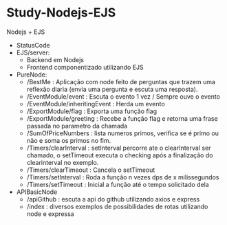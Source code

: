# Study-Nodejs-EJS

Nodejs + EJS

* StatusCode
* EJS/server: 
    - Backend em Nodejs
    - Frontend componentizado utilizando EJS
* PureNode:
    - /BestMe : Aplicação com node feito de perguntas que trazem uma reflexão diaria (envia uma pergunta e escuta uma resposta).
    - /EventModule/event : Escuta o evento 1 vez / Sempre ouve o evento
    - /EventModule/inheritingEvent : Herda um evento
    - /ExportModule/flag : Exporta uma função flag
    - /ExportModule/greeting : Recebe a função flag e retorna uma frase passada no parametro da chamada
    - /SumOfPriceNumbers : lista numeros primos, verifica se é primo ou não e soma os primos no fim.
    - /Timers/clearInterval : setInterval percorre ate o clearInterval ser chamado, o setTimeout executa o checking após a finalização do clearinterval no exemplo.
    - /Timers/clearTimeout : Cancela o setTimeout
    - /Timers/setInterval : Roda a função n vezes dps de x milissegundos
    - /Timers/setTimeout : Inicial a função até o tempo solicitado dela
* APIBasicNode
    - /apiGithub : escuta a api do github utilizando axios e express
    - /index : diversos exemplos de possibilidades de rotas utilizando node e expressa



